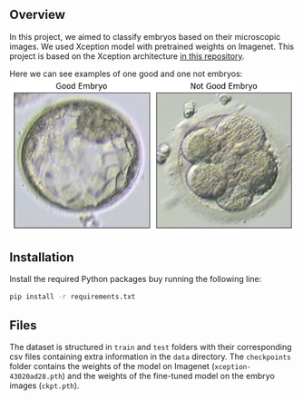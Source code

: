 ## Overview
In this project, we aimed to classify embryos based on their microscopic images. We used Xception model with pretrained weights on Imagenet. This project is based on the Xception architecture [in this repository](https://github.com/tstandley/Xception-PyTorch).

Here we can see examples of one good and one not embryos:
![alt text](embryo_images.png)



## Installation
Install the required Python packages buy running the following line:
```bash
pip install -r requirements.txt
```

## Files
The dataset is structured in `train` and `test` folders with their corresponding csv files containing extra information in the `data` directory.
The `checkpoints` folder contains the weights of the model on Imagenet (`xception-43020ad28.pth`) and the weights of the fine-tuned model on the embryo images (`ckpt.pth`).
